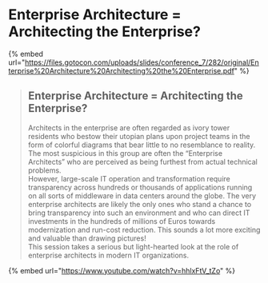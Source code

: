 # Enterprise Architecture = Architecting the Enterprise?

{% embed url="https://files.gotocon.com/uploads/slides/conference_7/282/original/Enterprise%20Architecture%20Architecting%20the%20Enterprise.pdf" %}

> ## Enterprise Architecture = Architecting the Enterprise?
>
> Architects in the enterprise are often regarded as ivory tower residents who bestow their utopian plans upon project teams in the form of colorful diagrams that bear little to no resemblance to reality. The most suspicious in this group are often the “Enterprise Architects” who are perceived as being furthest from actual technical problems.\
> However, large-scale IT operation and transformation require transparency across hundreds or thousands of applications running on all sorts of middleware in data centers around the globe. The very enterprise architects are likely the only ones who stand a chance to bring transparency into such an environment and who can direct IT investments in the hundreds of millions of Euros towards modernization and run-cost reduction. This sounds a lot more exciting and valuable than drawing pictures!\
> This session takes a serious but light-hearted look at the role of enterprise architects in modern IT organizations.

{% embed url="https://www.youtube.com/watch?v=hhlxFtV_tZo" %}
